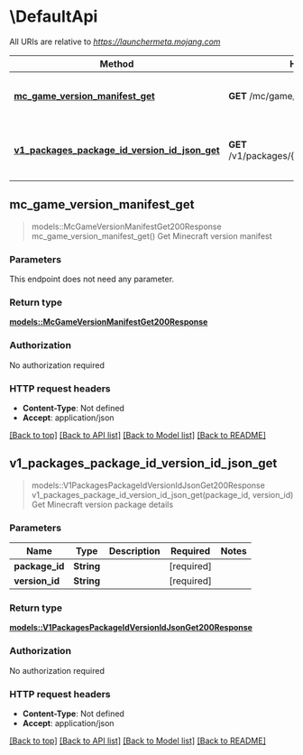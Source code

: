 # \DefaultApi

All URIs are relative to *https://launchermeta.mojang.com*

Method | HTTP request | Description
------------- | ------------- | -------------
[**mc_game_version_manifest_get**](DefaultApi.md#mc_game_version_manifest_get) | **GET** /mc/game/version_manifest | Get Minecraft version manifest
[**v1_packages_package_id_version_id_json_get**](DefaultApi.md#v1_packages_package_id_version_id_json_get) | **GET** /v1/packages/{packageId}/{versionId}.json | Get Minecraft version package details



## mc_game_version_manifest_get

> models::McGameVersionManifestGet200Response mc_game_version_manifest_get()
Get Minecraft version manifest

### Parameters

This endpoint does not need any parameter.

### Return type

[**models::McGameVersionManifestGet200Response**](_mc_game_version_manifest_get_200_response.md)

### Authorization

No authorization required

### HTTP request headers

- **Content-Type**: Not defined
- **Accept**: application/json

[[Back to top]](#) [[Back to API list]](../README.md#documentation-for-api-endpoints) [[Back to Model list]](../README.md#documentation-for-models) [[Back to README]](../README.md)


## v1_packages_package_id_version_id_json_get

> models::V1PackagesPackageIdVersionIdJsonGet200Response v1_packages_package_id_version_id_json_get(package_id, version_id)
Get Minecraft version package details

### Parameters


Name | Type | Description  | Required | Notes
------------- | ------------- | ------------- | ------------- | -------------
**package_id** | **String** |  | [required] |
**version_id** | **String** |  | [required] |

### Return type

[**models::V1PackagesPackageIdVersionIdJsonGet200Response**](_v1_packages__packageId___versionId__json_get_200_response.md)

### Authorization

No authorization required

### HTTP request headers

- **Content-Type**: Not defined
- **Accept**: application/json

[[Back to top]](#) [[Back to API list]](../README.md#documentation-for-api-endpoints) [[Back to Model list]](../README.md#documentation-for-models) [[Back to README]](../README.md)

